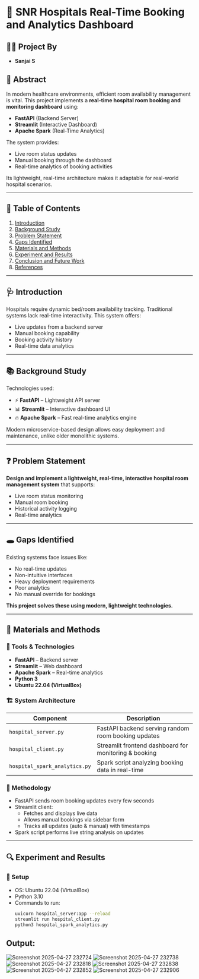 # 🏥 SNR Hospitals Real-Time Booking and Analytics Dashboard

## 👨‍💻 Project By
- **Sanjai S**

## 📌 Abstract
In modern healthcare environments, efficient room availability management is vital. This project implements a **real-time hospital room booking and monitoring dashboard** using:

- **FastAPI** (Backend Server)
- **Streamlit** (Interactive Dashboard)
- **Apache Spark** (Real-Time Analytics)

The system provides:
- Live room status updates
- Manual booking through the dashboard
- Real-time analytics of booking activities

Its lightweight, real-time architecture makes it adaptable for real-world hospital scenarios.

---

## 📖 Table of Contents
1. [Introduction](#introduction)
2. [Background Study](#background-study)
3. [Problem Statement](#problem-statement)
4. [Gaps Identified](#gaps-identified)
5. [Materials and Methods](#materials-and-methods)
6. [Experiment and Results](#experiment-and-results)
7. [Conclusion and Future Work](#conclusion-and-future-work)
8. [References](#references)

---

## 🩺 Introduction
Hospitals require dynamic bed/room availability tracking. Traditional systems lack real-time interactivity. This system offers:
- Live updates from a backend server
- Manual booking capability
- Booking activity history
- Real-time data analytics

---

## 📚 Background Study
Technologies used:
- ⚡ **FastAPI** – Lightweight API server
- 📊 **Streamlit** – Interactive dashboard UI
- 🔥 **Apache Spark** – Fast real-time analytics engine

Modern microservice-based design allows easy deployment and maintenance, unlike older monolithic systems.

---

## ❓ Problem Statement
**Design and implement a lightweight, real-time, interactive hospital room management system** that supports:
- Live room status monitoring
- Manual room booking
- Historical activity logging
- Real-time analytics

---

## 🕳️ Gaps Identified
Existing systems face issues like:
- No real-time updates
- Non-intuitive interfaces
- Heavy deployment requirements
- Poor analytics
- No manual override for bookings

**This project solves these using modern, lightweight technologies.**

---

## 🧪 Materials and Methods

### 🔧 Tools & Technologies
- **FastAPI** – Backend server
- **Streamlit** – Web dashboard
- **Apache Spark** – Real-time analytics
- **Python 3**
- **Ubuntu 22.04 (VirtualBox)**

### 🏗️ System Architecture

| Component | Description |
|----------|-------------|
| `hospital_server.py` | FastAPI backend serving random room booking updates |
| `hospital_client.py` | Streamlit frontend dashboard for monitoring & booking |
| `hospital_spark_analytics.py` | Spark script analyzing booking data in real-time |

### 🔁 Methodology
- FastAPI sends room booking updates every few seconds
- Streamlit client:
  - Fetches and displays live data
  - Allows manual bookings via sidebar form
  - Tracks all updates (auto & manual) with timestamps
- Spark script performs live string analysis on updates

---

## 🔍 Experiment and Results

### 🧪 Setup
- OS: Ubuntu 22.04 (VirtualBox)
- Python 3.10
- Commands to run:
  ```bash
  uvicorn hospital_server:app --reload
  streamlit run hospital_client.py
  python3 hospital_spark_analytics.py

## Output:
![Screenshot 2025-04-27 232724](https://github.com/user-attachments/assets/5d18dfdd-b139-46ec-9c39-483b2199c0b8)
![Screenshot 2025-04-27 232738](https://github.com/user-attachments/assets/bbb14475-614e-4f0d-98d2-01676768e266)
![Screenshot 2025-04-27 232818](https://github.com/user-attachments/assets/741f0240-fc10-4db2-b868-911708447a07)
![Screenshot 2025-04-27 232838](https://github.com/user-attachments/assets/62014bfd-8fbd-4ad0-be69-1e7bef82e929)
![Screenshot 2025-04-27 232852](https://github.com/user-attachments/assets/cd9a35d5-c47d-43fe-86ce-de4eb4e840ca)
![Screenshot 2025-04-27 232906](https://github.com/user-attachments/assets/be39372b-b7d6-4abe-b524-fc54196169a4)





